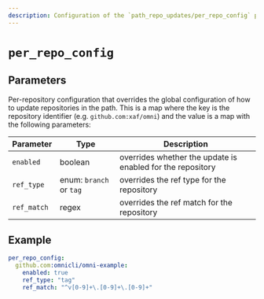 ```yaml
---
description: Configuration of the `path_repo_updates/per_repo_config` parameter
---
```


# `per_repo_config`

## Parameters

Per-repository configuration that overrides the global configuration of how to update repositories in the path.
This is a map where the key is the repository identifier (e.g. `github.com:xaf/omni`) and the value is a map with the following parameters:

| Parameter  | Type           | Description                                       |
|------------|----------------|---------------------------------------------------|
| `enabled` | boolean | overrides whether the update is enabled for the repository |
| `ref_type` | enum: `branch` or `tag` | overrides the ref type for the repository |
| `ref_match` | regex | overrides the ref match for the repository |

## Example

```yaml
per_repo_config:
  github.com:omnicli/omni-example:
    enabled: true
    ref_type: "tag"
    ref_match: "^v[0-9]+\.[0-9]+\.[0-9]+"
```
